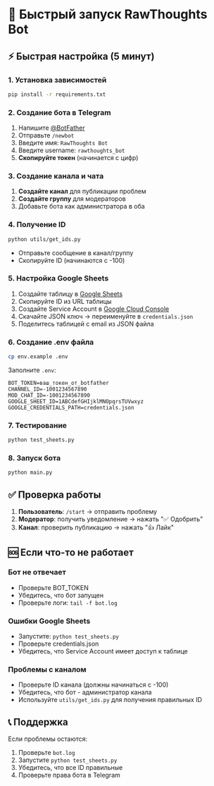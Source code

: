 # 🚀 Быстрый запуск RawThoughts Bot

## ⚡ Быстрая настройка (5 минут)

### 1. Установка зависимостей
```bash
pip install -r requirements.txt
```

### 2. Создание бота в Telegram
1. Напишите [@BotFather](https://t.me/BotFather)
2. Отправьте `/newbot`
3. Введите имя: `RawThoughts Bot`
4. Введите username: `rawthoughts_bot`
5. **Скопируйте токен** (начинается с цифр)

### 3. Создание канала и чата
1. **Создайте канал** для публикации проблем
2. **Создайте группу** для модераторов
3. Добавьте бота как администратора в оба

### 4. Получение ID
```bash
python utils/get_ids.py
```
- Отправьте сообщение в канал/группу
- Скопируйте ID (начинаются с -100)

### 5. Настройка Google Sheets
1. Создайте таблицу в [Google Sheets](https://sheets.google.com)
2. Скопируйте ID из URL таблицы
3. Создайте Service Account в [Google Cloud Console](https://console.cloud.google.com)
4. Скачайте JSON ключ → переименуйте в `credentials.json`
5. Поделитесь таблицей с email из JSON файла

### 6. Создание .env файла
```bash
cp env.example .env
```

Заполните `.env`:
```env
BOT_TOKEN=ваш_токен_от_botfather
CHANNEL_ID=-1001234567890
MOD_CHAT_ID=-1001234567890
GOOGLE_SHEET_ID=1ABCdefGHIjklMNOpqrsTUVwxyz
GOOGLE_CREDENTIALS_PATH=credentials.json
```

### 7. Тестирование
```bash
python test_sheets.py
```

### 8. Запуск бота
```bash
python main.py
```

## ✅ Проверка работы

1. **Пользователь**: `/start` → отправить проблему
2. **Модератор**: получить уведомление → нажать "✅ Одобрить"
3. **Канал**: проверить публикацию → нажать "👍 Лайк"

## 🆘 Если что-то не работает

### Бот не отвечает
- Проверьте BOT_TOKEN
- Убедитесь, что бот запущен
- Проверьте логи: `tail -f bot.log`

### Ошибки Google Sheets
- Запустите: `python test_sheets.py`
- Проверьте credentials.json
- Убедитесь, что Service Account имеет доступ к таблице

### Проблемы с каналом
- Проверьте ID канала (должны начинаться с -100)
- Убедитесь, что бот - администратор канала
- Используйте `utils/get_ids.py` для получения правильных ID

## 📞 Поддержка

Если проблемы остаются:
1. Проверьте `bot.log`
2. Запустите `python test_sheets.py`
3. Убедитесь, что все ID правильные
4. Проверьте права бота в Telegram
